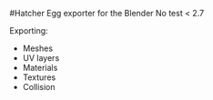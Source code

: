 #Hatcher
Egg exporter for the Blender No test < 2.7

Exporting:
- Meshes
- UV layers
- Materials
- Textures
- Collision 
